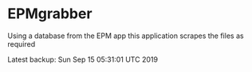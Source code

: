 # EPMgrabber
Using a database from the EPM app this application scrapes the files as required


Latest backup: Sun Sep 15 05:31:01 UTC 2019
